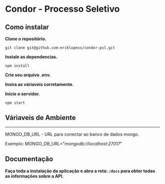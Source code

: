 # Condor - Processo Seletivo


## Como instalar

**Clone o repositório.**

``git clone git@github.com:eriklopess/condor-psl.git``

**Instale as dependencias.**

``npm install``

**Crie seu arquivo .env.**

**Insira as váriaveis corretamente.**

**Inicie o servidor.**

``npm start``

## Váriaveis de Ambiente
----------

   MONGO_DB_URL - URL para conectar ao banco de dados mongo.

   Exemplo: 
   MONGO_DB_URL="*mongodb://localhost:27017*"

## Documentação

**Faça toda a instalação da aplicação e abra a rota: ``/docs``
para obter todas as informações sobre a API.**